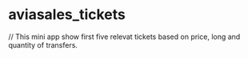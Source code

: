 # aviasales_tickets

// This mini app show first five relevat tickets based on price, long and quantity of transfers.
